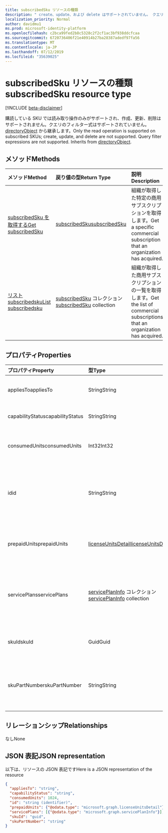 ```yaml
---
title: subscribedSku リソースの種類
description: " create、update、および delete はサポートされていません。 クエリのフィルター式はサポートされていません。 directoryObject から継承します。"
localization_priority: Normal
author: davidmu1
ms.prod: microsoft-identity-platform
ms.openlocfilehash: c2bca99fed2b8c5328c2f2cf1ac3bf938ddcfcaa
ms.sourcegitcommit: 6720736406f21e40914b27ba28387adedf97fa56
ms.translationtype: MT
ms.contentlocale: ja-JP
ms.lasthandoff: 07/12/2019
ms.locfileid: "35639025"
---
```

# <a name="subscribedsku-resource-type"></a><span data-ttu-id="c2251-105">subscribedSku リソースの種類</span><span class="sxs-lookup"><span data-stu-id="c2251-105">subscribedSku resource type</span></span>

[!INCLUDE [beta-disclaimer](../../includes/beta-disclaimer.md)]

<span data-ttu-id="c2251-p102">購読している SKU では読み取り操作のみがサポートされ、作成、更新、削除はサポートされません。クエリのフィルター式はサポートされていません。[directoryObject](directoryobject.md) から継承します。</span><span class="sxs-lookup"><span data-stu-id="c2251-p102">Only the read operation is supported on subscribed SKUs; create, update, and delete are not supported. Query filter expressions are not supported. Inherits from [directoryObject](directoryobject.md).</span></span>


## <a name="methods"></a><span data-ttu-id="c2251-109">メソッド</span><span class="sxs-lookup"><span data-stu-id="c2251-109">Methods</span></span>
| <span data-ttu-id="c2251-110">メソッド</span><span class="sxs-lookup"><span data-stu-id="c2251-110">Method</span></span>           | <span data-ttu-id="c2251-111">戻り値の型</span><span class="sxs-lookup"><span data-stu-id="c2251-111">Return Type</span></span>    |<span data-ttu-id="c2251-112">説明</span><span class="sxs-lookup"><span data-stu-id="c2251-112">Description</span></span>|
|:---------------|:--------|:----------|
|[<span data-ttu-id="c2251-113">subscribedSku を取得する</span><span class="sxs-lookup"><span data-stu-id="c2251-113">Get subscribedSku</span></span>](../api/subscribedsku-get.md) | [<span data-ttu-id="c2251-114">subscribedSku</span><span class="sxs-lookup"><span data-stu-id="c2251-114">subscribedSku</span></span>](subscribedsku.md) |<span data-ttu-id="c2251-115">組織が取得した特定の商用サブスクリプションを取得します。</span><span class="sxs-lookup"><span data-stu-id="c2251-115">Get a specific commercial subscription that an organization has acquired.</span></span>|
|[<span data-ttu-id="c2251-116">リスト subscribedsku</span><span class="sxs-lookup"><span data-stu-id="c2251-116">List subscribedsku</span></span>](../api/subscribedsku-list.md) | <span data-ttu-id="c2251-117">[subscribedSku](subscribedsku.md) コレクション</span><span class="sxs-lookup"><span data-stu-id="c2251-117">[subscribedSku](subscribedsku.md) collection</span></span> |<span data-ttu-id="c2251-118">組織が取得した商用サブスクリプションの一覧を取得します。</span><span class="sxs-lookup"><span data-stu-id="c2251-118">Get the list of commercial subscriptions that an organization has acquired.</span></span>|

## <a name="properties"></a><span data-ttu-id="c2251-119">プロパティ</span><span class="sxs-lookup"><span data-stu-id="c2251-119">Properties</span></span>
| <span data-ttu-id="c2251-120">プロパティ</span><span class="sxs-lookup"><span data-stu-id="c2251-120">Property</span></span>     | <span data-ttu-id="c2251-121">型</span><span class="sxs-lookup"><span data-stu-id="c2251-121">Type</span></span>   |<span data-ttu-id="c2251-122">説明</span><span class="sxs-lookup"><span data-stu-id="c2251-122">Description</span></span>|
|:---------------|:--------|:----------|
|<span data-ttu-id="c2251-123">appliesTo</span><span class="sxs-lookup"><span data-stu-id="c2251-123">appliesTo</span></span>|<span data-ttu-id="c2251-124">String</span><span class="sxs-lookup"><span data-stu-id="c2251-124">String</span></span>| <span data-ttu-id="c2251-125">"User" や "Company" など。</span><span class="sxs-lookup"><span data-stu-id="c2251-125">For example, "User" or "Company".</span></span> |
|<span data-ttu-id="c2251-126">capabilityStatus</span><span class="sxs-lookup"><span data-stu-id="c2251-126">capabilityStatus</span></span>|<span data-ttu-id="c2251-127">String</span><span class="sxs-lookup"><span data-stu-id="c2251-127">String</span></span>| <span data-ttu-id="c2251-128">たとえば、"有効" です。</span><span class="sxs-lookup"><span data-stu-id="c2251-128">For example, "Enabled".</span></span> |
|<span data-ttu-id="c2251-129">consumedUnits</span><span class="sxs-lookup"><span data-stu-id="c2251-129">consumedUnits</span></span>|<span data-ttu-id="c2251-130">Int32</span><span class="sxs-lookup"><span data-stu-id="c2251-130">Int32</span></span>| <span data-ttu-id="c2251-131">割り当てられたライセンスの数。</span><span class="sxs-lookup"><span data-stu-id="c2251-131">The number of licenses that have been assigned.</span></span> |
|<span data-ttu-id="c2251-132">id</span><span class="sxs-lookup"><span data-stu-id="c2251-132">id</span></span>|<span data-ttu-id="c2251-133">String</span><span class="sxs-lookup"><span data-stu-id="c2251-133">String</span></span>| <span data-ttu-id="c2251-134">購読している SKU オブジェクトの一意識別子。</span><span class="sxs-lookup"><span data-stu-id="c2251-134">The unique identifier for the subscribed sku object.</span></span> <span data-ttu-id="c2251-135">キー。 null 許容ではありません。</span><span class="sxs-lookup"><span data-stu-id="c2251-135">Key, not nullable.</span></span> |
|<span data-ttu-id="c2251-136">prepaidUnits</span><span class="sxs-lookup"><span data-stu-id="c2251-136">prepaidUnits</span></span>|[<span data-ttu-id="c2251-137">licenseUnitsDetail</span><span class="sxs-lookup"><span data-stu-id="c2251-137">licenseUnitsDetail</span></span>](licenseunitsdetail.md)| <span data-ttu-id="c2251-138">プリペイド ライセンスの数と状態に関する情報。</span><span class="sxs-lookup"><span data-stu-id="c2251-138">Information about the number and status of prepaid licenses.</span></span> |
|<span data-ttu-id="c2251-139">servicePlans</span><span class="sxs-lookup"><span data-stu-id="c2251-139">servicePlans</span></span>|<span data-ttu-id="c2251-140">[servicePlanInfo](serviceplaninfo.md) コレクション</span><span class="sxs-lookup"><span data-stu-id="c2251-140">[servicePlanInfo](serviceplaninfo.md) collection</span></span>| <span data-ttu-id="c2251-141">SKU と併用できるサービス プランに関する情報。</span><span class="sxs-lookup"><span data-stu-id="c2251-141">Information about the service plans that are available with the SKU.</span></span> <span data-ttu-id="c2251-142">Null 許容ではない</span><span class="sxs-lookup"><span data-stu-id="c2251-142">Not nullable</span></span> |
|<span data-ttu-id="c2251-143">skuId</span><span class="sxs-lookup"><span data-stu-id="c2251-143">skuId</span></span>|<span data-ttu-id="c2251-144">Guid</span><span class="sxs-lookup"><span data-stu-id="c2251-144">Guid</span></span>| <span data-ttu-id="c2251-145">サービス SKU の一意識別子 (GUID)。</span><span class="sxs-lookup"><span data-stu-id="c2251-145">The unique identifier (GUID) for the service SKU.</span></span> |
|<span data-ttu-id="c2251-146">skuPartNumber</span><span class="sxs-lookup"><span data-stu-id="c2251-146">skuPartNumber</span></span>|<span data-ttu-id="c2251-147">String</span><span class="sxs-lookup"><span data-stu-id="c2251-147">String</span></span>| <span data-ttu-id="c2251-148">SKU 部品番号。"AAD_PREMIUM" や "RMSBASIC" など。</span><span class="sxs-lookup"><span data-stu-id="c2251-148">The SKU part number; for example: "AAD_PREMIUM" or "RMSBASIC".</span></span> |

## <a name="relationships"></a><span data-ttu-id="c2251-149">リレーションシップ</span><span class="sxs-lookup"><span data-stu-id="c2251-149">Relationships</span></span>
<span data-ttu-id="c2251-150">なし</span><span class="sxs-lookup"><span data-stu-id="c2251-150">None</span></span>

## <a name="json-representation"></a><span data-ttu-id="c2251-151">JSON 表記</span><span class="sxs-lookup"><span data-stu-id="c2251-151">JSON representation</span></span>

<span data-ttu-id="c2251-152">以下は、リソースの JSON 表記です</span><span class="sxs-lookup"><span data-stu-id="c2251-152">Here is a JSON representation of the resource</span></span>

<!-- {
  "blockType": "resource",
  "optionalProperties": [

  ],
  "keyProperty": "id",
  "@odata.type": "microsoft.graph.subscribedSku"
}-->

```json
{
  "appliesTo": "string",
  "capabilityStatus": "string",
  "consumedUnits": 1024,
  "id": "string (identifier)",
  "prepaidUnits": {"@odata.type": "microsoft.graph.licenseUnitsDetail"},
  "servicePlans": [{"@odata.type": "microsoft.graph.servicePlanInfo"}],
  "skuId": "guid",
  "skuPartNumber": "string"
}

```
<!-- uuid: 8fcb5dbc-d5aa-4681-8e31-b001d5168d79
2015-10-25 14:57:30 UTC -->
<!--
{
  "type": "#page.annotation",
  "description": "subscribedSku resource",
  "keywords": "",
  "section": "documentation",
  "tocPath": "",
  "suppressions": []
}
-->

